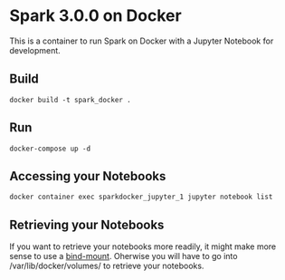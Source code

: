 # Spark 3.0.0 on Docker 
This is a container to run Spark on Docker with a Jupyter Notebook for development. 

## Build  
`docker build -t spark_docker .`
## Run  
`docker-compose up -d`
## Accessing your Notebooks
`docker container exec sparkdocker_jupyter_1 jupyter notebook list`

## Retrieving your Notebooks
If you want to retrieve your notebooks more readily, it might make more sense to use a [bind-mount](https://docs.docker.com/storage/bind-mounts/). Oherwise you will have to go into /var/lib/docker/volumes/ to retrieve your notebooks.
